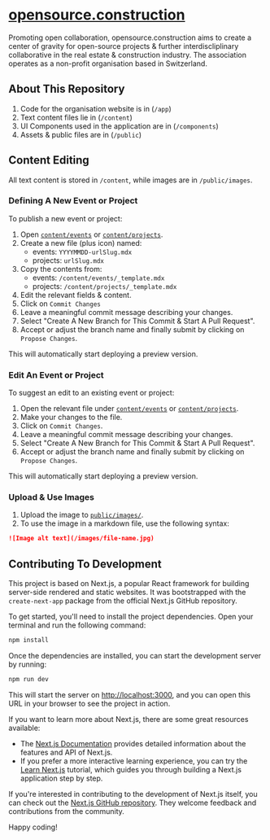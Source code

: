 # [opensource.construction](https://next.opensource.construction)

Promoting open collaboration, opensource.construction aims to create a center of gravity for open-source projects & further interdiscliplinary collaborative in the real estate & construction industry. The association operates as a non-profit organisation based in Switzerland.

## About This Repository

1. Code for the organisation website is in (`/app`)
2. Text content files lie in (`/content`)
3. UI Components used in the application are in (`/components`)
4. Assets & public files are in (`/public`)

## Content Editing

All text content is stored in `/content`, while images are in `/public/images`.

### Defining A New Event or Project

To publish a new event or project:

1. Open [`content/events`](/content/events) or [`content/projects`](/content/projects).
2. Create a new file (plus icon) named:
   - events: `YYYYMMDD-urlSlug.mdx`
   - projects: `urlSlug.mdx`
3. Copy the contents from:
   - events: `/content/events/_template.mdx`
   - projects: `/content/projects/_template.mdx`
4. Edit the relevant fields & content.
5. Click on `Commit Changes`
6. Leave a meaningful commit message describing your changes.
7. Select "Create A New Branch for This Commit & Start A Pull Request".
8. Accept or adjust the branch name and finally submit by clicking on `Propose Changes`.

This will automatically start deploying a preview version.

### Edit An Event or Project

To suggest an edit to an existing event or project:

1. Open the relevant file under [`content/events`](/content/events) or [`content/projects`](/content/projects).
2. Make your changes to the file.
3. Click on `Commit Changes`.
4. Leave a meaningful commit message describing your changes.
5. Select "Create A New Branch for This Commit & Start A Pull Request".
6. Accept or adjust the branch name and finally submit by clicking on `Propose Changes`.

This will automatically start deploying a preview version.

### Upload & Use Images

1. Upload the image to [`public/images/`](/public/images/).
2. To use the image in a markdown file, use the following syntax:

```markdown
![Image alt text](/images/file-name.jpg)
```

## Contributing To Development

This project is based on Next.js, a popular React framework for building server-side rendered and static websites. It was bootstrapped with the `create-next-app` package from the official Next.js GitHub repository.

To get started, you'll need to install the project dependencies. Open your terminal and run the following command:

```bash
npm install
```

Once the dependencies are installed, you can start the development server by running:

```bash
npm run dev
```

This will start the server on [http://localhost:3000](http://localhost:3000), and you can open this URL in your browser to see the project in action.

If you want to learn more about Next.js, there are some great resources available:

- The [Next.js Documentation](https://nextjs.org/docs) provides detailed information about the features and API of Next.js.
- If you prefer a more interactive learning experience, you can try the [Learn Next.js](https://nextjs.org/learn) tutorial, which guides you through building a Next.js application step by step.

If you're interested in contributing to the development of Next.js itself, you can check out the [Next.js GitHub repository](https://github.com/vercel/next.js/). They welcome feedback and contributions from the community.

Happy coding!
